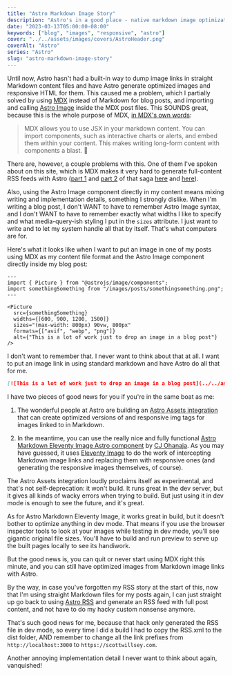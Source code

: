 ```yaml
---
title: "Astro Markdown Image Story"
description: "Astro's in a good place - native markdown image optimization is coming, and there is already an excellent third-party option for those who need it now."
date: "2023-03-13T05:00:00-08:00"
keywords: ["blog", "images", "responsive", "astro"]
cover: "../../assets/images/covers/AstroHeader.png"
coverAlt: "Astro"
series: "Astro"
slug: "astro-markdown-image-story"
---
```


Until now, Astro hasn't had a built-in way to dump image links in straight Markdown content files and have Astro generate optimized images and responsive HTML for them. This caused me a problem, which I partially solved by using [MDX](https://mdxjs.com) instead of Markdown for blog posts, and importing and calling [Astro Image](https://www.npmjs.com/package/@astrojs/image) inside the MDX post files. This SOUNDS great, because this is the whole purpose of MDX, [in MDX's own words](https://mdxjs.com):

> MDX allows you to use JSX in your markdown content. You can import components, such as interactive charts or alerts, and embed them within your content. This makes writing long-form content with components a blast. 🚀

There are, however, a couple problems with this. One of them I've spoken about on this site, which is MDX makes it very hard to generate full-content RSS feeds with Astro ([part 1](https://scottwillsey.com/rss-pt1/) and [part 2](https://scottwillsey.com/rss-pt2/) of that saga [here](https://scottwillsey.com/rss-pt1/) and [here](https://scottwillsey.com/rss-pt2/)).

Also, using the Astro Image component directly in my content means mixing writing and implementation details, something I strongly dislike. When I'm writing a blog post, I don't WANT to have to remember Astro Image syntax, and I don't WANT to have to remember exactly what widths I like to specify and what media-query-ish styling I put in the `sizes` attribute. I just want to write and to let my system handle all that by itself. That's what computers are for.

Here's what it looks like when I want to put an image in one of my posts using MDX as my content file format and the Astro Image component directly inside my blog post:

```astro
---
import { Picture } from "@astrojs/image/components";
import somethingSomething from "/images/posts/somethingsomething.png";
---

<Picture
  src={somethingSomething}
  widths={[600, 900, 1200, 1500]}
  sizes="(max-width: 800px) 90vw, 800px"
  formats={["avif", "webp", "png"]}
  alt={"This is a lot of work just to drop an image in a blog post"}
/>
```

I don't want to remember that. I never want to think about that at all. I want to put an image link in using standard markdown and have Astro do all that for me.

```markdown
[![This is a lot of work just to drop an image in a blog post](../../assets/images/posts/somethingsomething.png)](/images/posts/somethingsomething.png)
```

I have two pieces of good news for you if you're in the same boat as me:

1. The wonderful people at Astro are building an [Astro Assets integration](https://docs.astro.build/en/guides/assets/) that can create optimized versions of and responsive img tags for images linked to in Markdown.

2. In the meantime, you can use the really nice and fully functional [Astro Markdown Eleventy Image Astro component](https://github.com/ChrisOh431/astro-remark-eleventy-image) by [CJ Ohanaja](https://cjohanaja.com/). As you may have guessed, it uses [Eleventy Image](https://www.11ty.dev/docs/plugins/image/) to do the work of intercepting Markdown image links and replacing them with responsive ones (and generating the responsive images themselves, of course).

The Astro Assets integration loudly proclaims itself as experimental, and that's not self-deprecation: it won't build. It runs great in the dev server, but it gives all kinds of wacky errors when trying to build. But just using it in dev mode is enough to see the future, and it's great.

As for Astro Markdown Eleventy Image, it works great in build, but it doesn't bother to optimize anything in dev mode. That means if you use the browser inspector tools to look at your images while testing in dev mode, you'll see gigantic original file sizes. You'll have to build and run preview to serve up the built pages locally to see its handiwork.

But the good news is, you can quit or never start using MDX right this minute, and you can still have optimized images from Markdown image links with Astro.

By the way, in case you've forgotten my RSS story at the start of this, now that I'm using straight Markdown files for my posts again, I can just straight up go back to using [Astro RSS](https://www.npmjs.com/package/@astrojs/rss) and generate an RSS feed with full post content, and not have to do my hacky custom nonsense anymore.

That's such good news for me, because that hack only generated the RSS file in dev mode, so every time I did a build I had to copy the RSS.xml to the dist folder, AND remember to change all the link prefixes from `http://localhost:3000` to `https://scottwillsey.com`.

Another annoying implementation detail I never want to think about again, vanquished!
